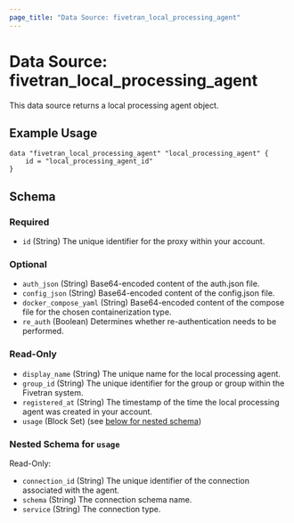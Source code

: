 ```yaml
---
page_title: "Data Source: fivetran_local_processing_agent"
---
```


# Data Source: fivetran_local_processing_agent

This data source returns a local processing agent object.

## Example Usage

```hcl
data "fivetran_local_processing_agent" "local_processing_agent" {
    id = "local_processing_agent_id"
}
```

<!-- schema generated by tfplugindocs -->
## Schema

### Required

- `id` (String) The unique identifier for the proxy within your account.

### Optional

- `auth_json` (String) Base64-encoded content of the auth.json file.
- `config_json` (String) Base64-encoded content of the config.json file.
- `docker_compose_yaml` (String) Base64-encoded content of the compose file for the chosen containerization type.
- `re_auth` (Boolean) Determines whether re-authentication needs to be performed.

### Read-Only

- `display_name` (String) The unique name for the local processing agent.
- `group_id` (String) The unique identifier for the group or group within the Fivetran system.
- `registered_at` (String) The timestamp of the time the local processing agent was created in your account.
- `usage` (Block Set) (see [below for nested schema](#nestedblock--usage))

<a id="nestedblock--usage"></a>
### Nested Schema for `usage`

Read-Only:

- `connection_id` (String) The unique identifier of the connection associated with the agent.
- `schema` (String) The connection schema name.
- `service` (String) The connection type.